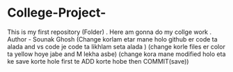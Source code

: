 # College-Project-
This is my first repository (Folder) . Here am gonna do my collge work .
<br>
Author - Sounak Ghosh (Change korlam etar mane holo github er code ta alada and vs code je code ta likhlam seta alada )
(change korle files er color ta yellow hoye jabe and M lekha asbe)
(change kora mane modified holo eta ke save korte hole first te ADD korte hobe then COMMIT(save))
